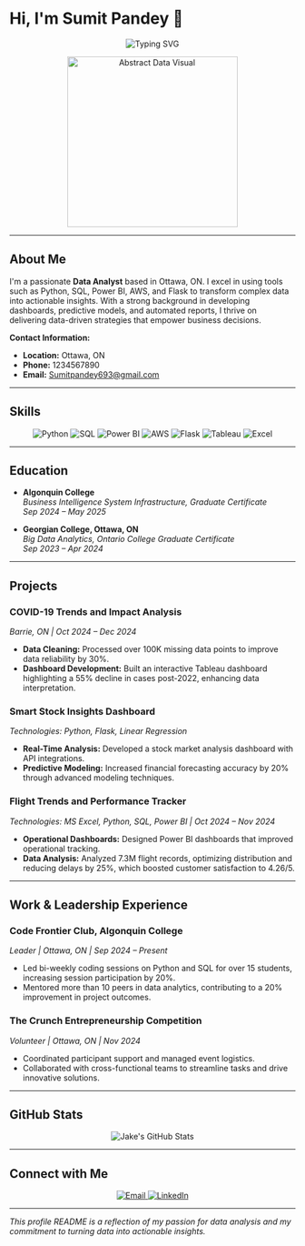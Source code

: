 

<!-- ========================================================= -->
<!--                Sumit Pandey - Data Analyst            -->
<!-- ========================================================= -->

# Hi, I'm **Sumit Pandey** 👋

<!-- Animated Typing Effect -->
<p align="center">
  <img src="https://readme-typing-svg.herokuapp.com?duration=3000&pause=1000&color=00BFFF&center=true&vCenter=true&lines=Data+Analyst;Python+|+SQL+|+Power+BI+|+AWS+|+Flask;Transforming+Data+into+Insights" alt="Typing SVG" />
</p>

<!-- Animated Abstract Visual (Profile Placeholder) -->
<p align="center">
  <img src="https://media.giphy.com/media/3o6ZtaO9BZHcOjmErm/giphy.gif" alt="Abstract Data Visual" width="300"/>
</p>

---

## About Me

I'm a passionate **Data Analyst** based in Ottawa, ON. I excel in using tools such as Python, SQL, Power BI, AWS, and Flask to transform complex data into actionable insights. With a strong background in developing dashboards, predictive models, and automated reports, I thrive on delivering data-driven strategies that empower business decisions.

**Contact Information:**
- **Location:** Ottawa, ON  
- **Phone:** 1234567890  
- **Email:** [Sumitpandey693@gmail.com](Sumitpandey693@gmail.com)

---



## Skills

<div align="center">
  <img src="https://img.shields.io/badge/Python-3776AB?style=for-the-badge&logo=python&logoColor=white" alt="Python"/>
  <img src="https://img.shields.io/badge/SQL-4479A1?style=for-the-badge&logo=MySQL&logoColor=white" alt="SQL"/>
  <img src="https://img.shields.io/badge/PowerBI-F2C811?style=for-the-badge&logo=powerbi&logoColor=black" alt="Power BI"/>
  <img src="https://img.shields.io/badge/AWS-232F3E?style=for-the-badge&logo=amazonaws&logoColor=white" alt="AWS"/>
  <img src="https://img.shields.io/badge/Flask-000000?style=for-the-badge&logo=flask&logoColor=white" alt="Flask"/>
  <img src="https://img.shields.io/badge/Tableau-E97627?style=for-the-badge&logo=tableau&logoColor=white" alt="Tableau"/>
  <img src="https://img.shields.io/badge/MS%20Excel-217346?style=for-the-badge&logo=microsoft-excel&logoColor=white" alt="Excel"/>
</div>



---

## Education

- **Algonquin College**  
  *Business Intelligence System Infrastructure, Graduate Certificate*  
  *Sep 2024 – May 2025*

- **Georgian College, Ottawa, ON**  
  *Big Data Analytics, Ontario College Graduate Certificate*  
  *Sep 2023 – Apr 2024*

---

## Projects

### COVID-19 Trends and Impact Analysis  
*Barrie, ON | Oct 2024 – Dec 2024*  
- **Data Cleaning:** Processed over 100K missing data points to improve data reliability by 30%.
- **Dashboard Development:** Built an interactive Tableau dashboard highlighting a 55% decline in cases post-2022, enhancing data interpretation.

### Smart Stock Insights Dashboard  
*Technologies: Python, Flask, Linear Regression*  
- **Real-Time Analysis:** Developed a stock market analysis dashboard with API integrations.
- **Predictive Modeling:** Increased financial forecasting accuracy by 20% through advanced modeling techniques.

### Flight Trends and Performance Tracker  
*Technologies: MS Excel, Python, SQL, Power BI | Oct 2024 – Nov 2024*  
- **Operational Dashboards:** Designed Power BI dashboards that improved operational tracking.
- **Data Analysis:** Analyzed 7.3M flight records, optimizing distribution and reducing delays by 25%, which boosted customer satisfaction to 4.26/5.

---

## Work & Leadership Experience

### Code Frontier Club, Algonquin College  
*Leader | Ottawa, ON | Sep 2024 – Present*  
- Led bi-weekly coding sessions on Python and SQL for over 15 students, increasing session participation by 20%.
- Mentored more than 10 peers in data analytics, contributing to a 20% improvement in project outcomes.

### The Crunch Entrepreneurship Competition  
*Volunteer | Ottawa, ON | Nov 2024*  
- Coordinated participant support and managed event logistics.
- Collaborated with cross-functional teams to streamline tasks and drive innovative solutions.

---



## GitHub Stats

<p align="center">
  <img src="https://github-readme-stats.vercel.app/api?username=skp29&show_icons=true&theme=radical" alt="Jake's GitHub Stats" />
</p>

---

## Connect with Me

<p align="center">
  <a href="mailto:Ryan@algon.com">
    <img src="https://img.shields.io/badge/Email-D14836?style=for-the-badge&logo=gmail&logoColor=white" alt="Email"/>
  </a>
  <a href="https://www.linkedin.com/in/jakeriamkumar" target="_blank">
    <img src="https://img.shields.io/badge/LinkedIn-0A66C2?style=for-the-badge&logo=linkedin&logoColor=white" alt="LinkedIn"/>
  </a>
</p>

---

*This profile README is a reflection of my passion for data analysis and my commitment to turning data into actionable insights.*

